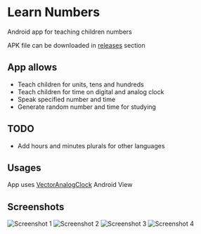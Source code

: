 # Learn Numbers
Android app for teaching children numbers  

APK file can be downloaded in [releases](https://github.com/lxxxxl/LearnNumbers/releases) section
  
## App allows  
* Teach children for units, tens and hundreds  
* Teach children for time on digital and analog clock  
* Speak specified number and time  
* Generate random number and time for studying  
  
## TODO  
* Add hours and minutes plurals for other languages

## Usages  
App uses [VectorAnalogClock](https://github.com/TurkiTAK/vector-analog-clock) Android View  
  
## Screenshots

![Screenshot 1](https://github.com/lxxxxl/LearnNumbers/blob/master/screenshots/4.jpg?raw=true)
![Screenshot 2](https://github.com/lxxxxl/LearnNumbers/blob/master/screenshots/5.jpg?raw=true)
![Screenshot 3](https://github.com/lxxxxl/LearnNumbers/blob/master/screenshots/6.jpg?raw=true)
![Screenshot 4](https://github.com/lxxxxl/LearnNumbers/blob/master/screenshots/7.jpg?raw=true)
